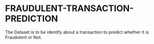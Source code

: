 # FRAUDULENT-TRANSACTION-PREDICTION
The Dataset is to be identify about a transaction to predict whether it is Fraudulent or Not.
